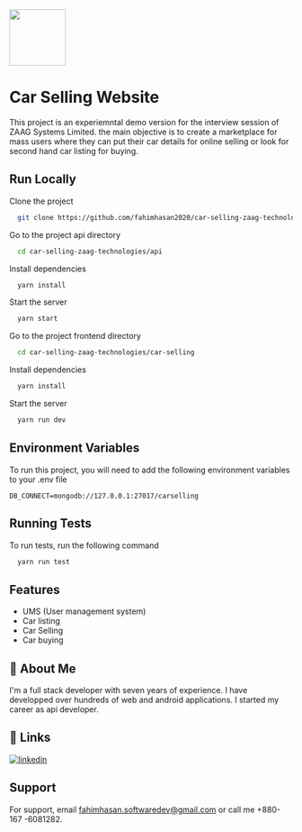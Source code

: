 
<img src="https://cdn-icons-png.flaticon.com/512/5044/5044511.png" width="100" height="100">




# Car Selling Website

This project is an experiemntal demo version for the interview session of ZAAG Systems Limited. the main objective is to create a marketplace for mass users where they can put their car details for online selling or look for second hand car listing for buying.







## Run Locally

Clone the project

```bash
  git clone https://github.com/fahimhasan2020/car-selling-zaag-technologies.git
```

Go to the project api directory 

```bash
  cd car-selling-zaag-technologies/api
```

Install dependencies

```bash
  yarn install
```

Start the server

```bash
  yarn start
```
Go to the project frontend directory 

```bash
  cd car-selling-zaag-technologies/car-selling
```

Install dependencies

```bash
  yarn install
```

Start the server

```bash
  yarn run dev
```



## Environment Variables

To run this project, you will need to add the following environment variables to your .env file

`DB_CONNECT=mongodb://127.0.0.1:27017/carselling`



## Running Tests

To run tests, run the following command

```bash
  yarn run test
```


## Features

- UMS (User management system)
- Car listing
- Car Selling
- Car buying


## 🚀 About Me
I'm a full stack developer with seven years of experience. I have developped over hundreds of web and android applications. I started my career as api developer.


## 🔗 Links

[![linkedin](https://img.shields.io/badge/linkedin-0A66C2?style=for-the-badge&logo=linkedin&logoColor=white)](https://www.linkedin.com/in/fahim-hasan-a15221b3/)


## Support

For support, email fahimhasan.softwaredev@gmail.com or call me +880-167 -6081282.

